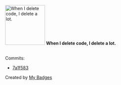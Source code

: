 <img src="https://my-badges.github.io/my-badges/mass-delete-commit.png" alt="When I delete code, I delete a lot." title="When I delete code, I delete a lot." width="128">
<strong>When I delete code, I delete a lot.</strong>
<br><br>

Commits:

- <a href="https://github.com/dwesh163/monitoring/commit/7a1f583eb83dea800172e97dbe5050bebf6a4212">7a1f583</a>


Created by <a href="https://github.com/my-badges/my-badges">My Badges</a>